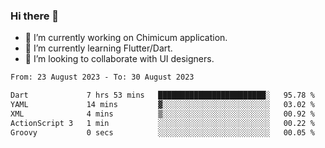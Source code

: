 ### Hi there 👋

<!--
**devcat37/devcat37** is a ✨ _special_ ✨ repository because its `README.md` (this file) appears on your GitHub profile.-->


- 🔭 I’m currently working on Chimicum application.
- 🌱 I’m currently learning Flutter/Dart.
- 👯 I’m looking to collaborate with UI designers.
<!-- - 🤔 I’m looking for help with ... -->

<!--START_SECTION:waka-->

```txt
From: 23 August 2023 - To: 30 August 2023

Dart             7 hrs 53 mins   ████████████████████████░   95.78 %
YAML             14 mins         ▓░░░░░░░░░░░░░░░░░░░░░░░░   03.02 %
XML              4 mins          ▒░░░░░░░░░░░░░░░░░░░░░░░░   00.92 %
ActionScript 3   1 min           ░░░░░░░░░░░░░░░░░░░░░░░░░   00.22 %
Groovy           0 secs          ░░░░░░░░░░░░░░░░░░░░░░░░░   00.05 %
```

<!--END_SECTION:waka-->
